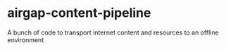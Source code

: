 # airgap-content-pipeline
A bunch of code to transport internet content and resources to an offline environment 
